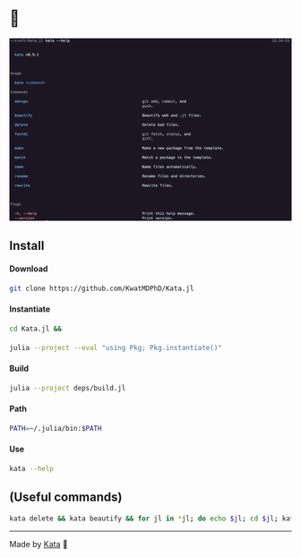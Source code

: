 # 💠

![Help](media/help.png)

## Install

#### Download

```bash
git clone https://github.com/KwatMDPhD/Kata.jl
```

#### Instantiate

```bash
cd Kata.jl &&

julia --project --eval "using Pkg; Pkg.instantiate()"
```

#### Build

```bash
julia --project deps/build.jl
```

#### Path

```bash
PATH=~/.julia/bin:$PATH
```

#### Use

```bash
kata --help
```

## (Useful commands)

```bash
kata delete && kata beautify && for jl in *jl; do echo $jl; cd $jl; kata match; julia --project --eval "using Pkg; Pkg.update()"; cd ..; done && kata festdi; kata adcopu ""
```

---

Made by [Kata](https://github.com/KwatMDPhD/Kata.jl) 🥋
